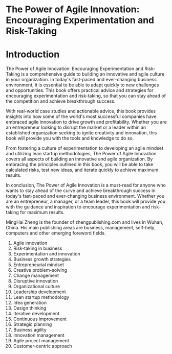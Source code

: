 # The Power of Agile Innovation: Encouraging Experimentation and Risk-Taking

# Introduction

The Power of Agile Innovation: Encouraging Experimentation and Risk-Taking is a comprehensive guide to building an innovative and agile culture in your organization. In today's fast-paced and ever-changing business environment, it is essential to be able to adapt quickly to new challenges and opportunities. This book offers practical advice and strategies for encouraging experimentation and risk-taking, so that you can stay ahead of the competition and achieve breakthrough success.

With real-world case studies and actionable advice, this book provides insights into how some of the world's most successful companies have embraced agile innovation to drive growth and profitability. Whether you are an entrepreneur looking to disrupt the market or a leader within an established organization seeking to ignite creativity and innovation, this book will provide you with the tools and knowledge to do so.

From fostering a culture of experimentation to developing an agile mindset and utilizing lean startup methodologies, The Power of Agile Innovation covers all aspects of building an innovative and agile organization. By embracing the principles outlined in this book, you will be able to take calculated risks, test new ideas, and iterate quickly to achieve maximum results.

In conclusion, The Power of Agile Innovation is a must-read for anyone who wants to stay ahead of the curve and achieve breakthrough success in today's fast-paced and ever-changing business environment. Whether you are an entrepreneur, a manager, or a team leader, this book will provide you with the guidance and inspiration to encourage experimentation and risk-taking for maximum results.

MingHai Zheng is the founder of zhengpublishing.com and lives in Wuhan, China. His main publishing areas are business, management, self-help, computers and other emerging foreword fields.




1. Agile innovation
2. Risk-taking in business
3. Experimentation and innovation
4. Business growth strategies
5. Entrepreneurial mindset
6. Creative problem-solving
7. Change management
8. Disruptive innovation
9. Organizational culture
10. Leadership development
11. Lean startup methodology
12. Idea generation
13. Design thinking
14. Iterative development
15. Continuous improvement
16. Strategic planning
17. Business agility
18. Innovation management
19. Agile project management
20. Customer-centric approach

